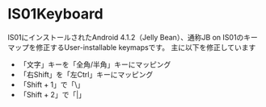 # IS01Keyboard

IS01にインストールされたAndroid 4.1.2（Jelly Bean）、通称JB on IS01のキーマップを修正するUser-installable keymapsです。
主に以下を修正しています

- 「文字」キーを「全角/半角」キーにマッピング
- 「右Shift」を「左Ctrl」キーにマッピング
- 「Shift + 1」で「\」
- 「Shift + 2」で「|」
